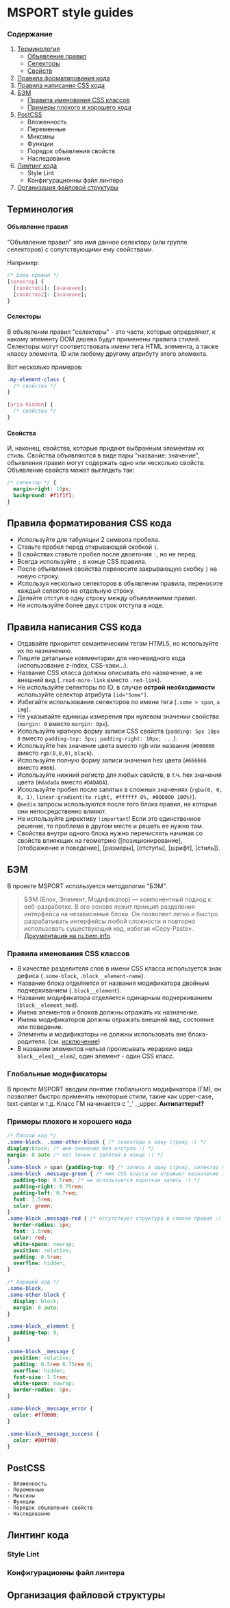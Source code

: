 # MSPORT style guides

<h3 id="table-of-contents">Содержание</h3>

1. [Терминология](#terminology)
    - [Объявление правил](#rule-declaration)
    - [Селекторы](#selectors)
    - [Свойств](#properties)
1. [Правила форматирования кода](#css-rules-format)
1. [Правила написания CSS кода](#css-rules-base)
1. [БЭМ](#bem)
    - [Правила именования CSS классов](#css-bem-naming)
    - [Примеры плохого и хорошего кода](#code-style-examples)
1. [PostCSS](#postcss-rules)
    - Вложенность 
    - Переменные 
    - Миксины 
    - Функции
    - Порядок объявления свойств 
    - Наследование
1. [Линтинг кода](#style-lint)
    - Style Lint
    - Конфигурационны файл линтера
1. [Организация файловой структуры](#css-file-structure)

<h2 id="terminology">Терминология</h2>

<h4 id="rule-declaration">Объявление правил</h4>
"Объявление правил" это имя данное селектору (или группе селекторов) с сопутствующими ему свойствами. 

Например:

```css
/* Блок правил */
[селектор] {
  [свойство1]: [значение];
  [свойство2]: [значение];
}
```

<h4 id="selectors">Селекторы</h4>

В объявлении правил "селекторы" - это части, которые определяют, к какому элементу DOM дерева будут применены правила стилей. Селекторы могут соответствовать имени тега HTML элемента, а также классу элемента, ID или любому другому атрибуту этого элемента. 

Вот несколько примеров:

```css
.my-element-class {
  /* свойства */
}
```
```css
[aria-hidden] {
  /* свойства */
}
```

<h4 id="properties">Свойства</h4>

И, наконец, свойства, которые придают выбранным элементам их стиль. Свойства объявляются в виде пары "название: значение", объявления правил могут содержать одно или несколько свойств. Объявление свойств может выглядеть так:

```css
/* селектор */ {
  margin-right: 10px;
  background: #f1f1f1;
}
```


<h2 id="css-rules-format">Правила форматирования CSS кода</h2>

  - Используйте для табуляции 2 символа пробела.
  - Ставьте пробел перед открывающей скобкой `{`.
  - В свойствах ставьте пробел после двоеточия `:`, но не перед.
  - Всегда используйте `;` в конце CSS правила.
  - После объявления свойства переносите закрывающую скобку `}` на новую строку.
  - Используя несколько селекторов в объявлении правила, переносите каждый селектор на отдельную строку.
  - Делайте отступ в одну строку между объявлениями правил.
  - Не используйте более двух строк отступа в коде.
  

<h2 id="css-rules-base">Правила написания CSS кода</h2>

  - Отдавайте приоритет семантическим тегам HTML5, но используйте их по назначению.
  - Пишите детальные комментарии для неочевидного кода (использование z-index, CSS-хаки...).
  - Название CSS класса должны описывать его назначение, а не внешний вид (`.read-more-link` вместо `.red-link`).
  - Не используйте селекторы по ID, в случае **острой необходимости** используйте селектор атрибута `[id="Some"]`.
  - Избегайте использования селекторов по имени тега (`.some > span`, `a img`).
  - Не указывайте единицы измерения при нулевом значении свойства (`margin: 0` вместо `margin: 0px`).
  - Используйте краткую форму записи CSS свойств (`padding: 5px 10px 0` вместо `padding-top: 5px; padding-right: 10px; ...`).
  - Используйте hex значение цвета вместо rgb или названия (`#000000` вместо `rgb(0,0,0)`, `black`).
  - Используйте полную форму записи значения hex цвета (`#666666` вместо `#666`).
  - Используйте нижний регистр для любыx свойств, в т.ч. hex значения цвета (`#dadada` вместо `#DADADA`).
  - Используйте пробел после запятых в сложных значениях (`rgba(0, 0, 0, 1)`, `linear-gradient(to right, #ffffff 0%, #000000 100%)`).
  - `@media` запросы используются после того блока правил, на которые они непосредственно влияют.
  - Не используйте директиву `!important`! Если это единственное решение, то проблема в другом месте и решать ее нужно там.
  - Свойства внутри одного блока нужно перечислять начиная со свойств влияющих на геометрию ([позиционирование], [отображение и поведение], [размеры], [отступы], [шрифт], [стиль]).


<h2 id="bem">БЭМ</h2>

В проекте MSPORT используется методология "БЭМ".

> БЭМ (Блок, Элемент, Модификатор) — компонентный подход к веб-разработке. В его основе лежит принцип разделения интерфейса на независимые блоки. Он позволяет легко и быстро разрабатывать интерфейсы любой сложности и повторно использовать существующий код, избегая «Copy-Paste». [Документация на ru.bem.info](https://ru.bem.info/methodology/quick-start/).

<h3 id="css-bem-naming">Правила именования CSS классов</h3>

  - В качестве разделителя слов в имени CSS класса используется знак дефиса (`.some-block`, `.block__element-name`).
  - Название блока отделяется от названия модификатора двойным подчеркиванием (`.block__element`).
  - Название модификатора отделяется одинарным подчеркиванием (`block__element_mod`).
  - Имена элементов и блоков должны отражать их назначение.
  - Имена модификаторов должны отражать внешний вид, состояние или поведение.
  - Элементы и модификаторы не должны использовать вне блока-родителя. (см. [исключение](#global-mod))
  - В названии элементов нельзя прописывать иерархию вида `block__elem1__elem2`, один элемент - один CSS класс.
  
<h3 id="global-mod">Глобальные модификаторы</h3>

В проекте MSPORT вводим понятие глобального модификатора (ГМ), он позволяет быстро применять некоторые стили, такие как upper-case, text-center и т.д. Класс ГМ начинается с '_' ._upper. **Антипаттерн!?**

    
<h3 id="code-style-exmples">Примеры плохого и хорошего кода</h3>

```css
/* Плохой код */
.some-block, .some-other-block { /* селекторы в одну строку :( */
display:block; /* имя-значение без отступа :( */
margin: 0 auto /* нет точки с запятой в конце :( */
}
.some-block > span {padding-top: 0} /* запись в одну строку, селектор по тегу :( */
.some-block .message-green { /* имя CSS класса не отражает назначение элемента :( */
  padding-top: 0.5rem; /* не используется короткая запись :( */
  padding-right: 0.75rem;
  padding-left: 0.7rem;
  font: 1.5rem;
  color: green;
}
.some-block .message-red { /* отсутствует структура в списке правил :( */
  border-radius: 5px;
  font: 1.5rem;
  color: red;
  white-space: nowrap;
  position: relative;
  padding: 0.5rem;
  overflow: hidden;
}
```

```css
/* Хороший код */
.some-block,
.some-other-block {
  display: block;
  margin: 0 auto;
}

.some-block__element {
  padding-top: 0;
}

.some-block__message {
  position: relative;
  padding: 0.5rem 0.75rem 0;
  overflow: hidden;
  font-size: 1.5rem;
  white-space: nowrap;
  border-radius: 5px;
}

.some-block__message_error {
  color: #ff0000;
}

.some-block__message_success {
  color: #00ff00;
}
```


<h2 id="postcss-rules">PostCSS</h2>

    - Вложенность 
    - Переменные 
    - Миксины 
    - Функции
    - Порядок объявления свойств 
    - Наследование
    
    
<h2 id="style-lint">Линтинг кода</h2>

<h3>Style Lint</h3>
<h3>Конфигурационны файл линтера</h3>


<h2 id="css-file-structure">Организация файловой структуры</h2>
